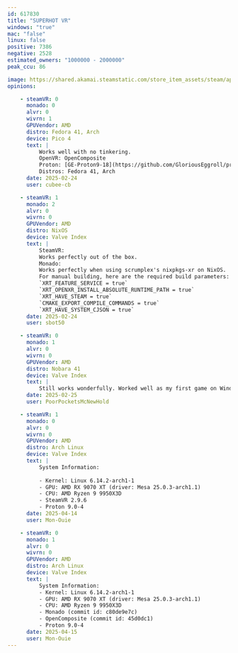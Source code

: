 ```yaml
---
id: 617830
title: "SUPERHOT VR"
windows: "true"
mac: "false"
linux: false
positive: 7386
negative: 2528
estimated_owners: "1000000 - 2000000"
peak_ccu: 86

image: https://shared.akamai.steamstatic.com/store_item_assets/steam/apps/617830/header.jpg?t=1726509081
opinions:

    - steamVR: 0
      monado: 0
      alvr: 0
      wivrn: 1
      GPUVendor: AMD
      distro: Fedora 41, Arch
      device: Pico 4
      text: |
          Works well with no tinkering.
          OpenVR: OpenComposite
          Proton: [GE-Proton9-18](https://github.com/GloriousEggroll/proton-ge-custom/releases/tag/GE-Proton9-18)
          Distros: Fedora 41, Arch
      date: 2025-02-24
      user: cubee-cb

    - steamVR: 1
      monado: 2
      alvr: 0
      wivrn: 0
      GPUVendor: AMD
      distro: NixOS
      device: Valve Index
      text: |
          SteamVR:
          Works perfectly out of the box.
          Monado:
          Works perfectly when using scrumplex's nixpkgs-xr on NixOS.
          For manual building, here are the required build parameters:
          `XRT_FEATURE_SERVICE = true`
          `XRT_OPENXR_INSTALL_ABSOLUTE_RUNTIME_PATH = true`
          `XRT_HAVE_STEAM = true`
          `CMAKE_EXPORT_COMPILE_COMMANDS = true`
          `XRT_HAVE_SYSTEM_CJSON = true`
      date: 2025-02-24
      user: sbot50

    - steamVR: 0
      monado: 1
      alvr: 0
      wivrn: 0
      GPUVendor: AMD
      distro: Nobara 41
      device: Valve Index
      text: |
          Still works wonderfully. Worked well as my first game on Windows Mixed Reality, when I first started VR and still to this day on Linux with my Valve Index.
      date: 2025-02-25
      user: PoorPocketsMcNewHold

    - steamVR: 1
      monado: 0
      alvr: 0
      wivrn: 0
      GPUVendor: AMD
      distro: Arch Linux
      device: Valve Index
      text: |
          System Information:
           
          - Kernel: Linux 6.14.2-arch1-1 
          - GPU: AMD RX 9070 XT (driver: Mesa 25.0.3-arch1.1)
          - CPU: AMD Ryzen 9 9950X3D 
          - SteamVR 2.9.6
          - Proton 9.0-4
      date: 2025-04-14
      user: Mon-Ouie

    - steamVR: 0
      monado: 1
      alvr: 0
      wivrn: 0
      GPUVendor: AMD
      distro: Arch Linux
      device: Valve Index
      text: |
          System Information:
          - Kernel: Linux 6.14.2-arch1-1 
          - GPU: AMD RX 9070 XT (driver: Mesa 25.0.3-arch1.1)
          - CPU: AMD Ryzen 9 9950X3D 
          - Monado (commit id: c80de9e7c)
          - OpenComposite (commit id: 45d0dc1) 
          - Proton 9.0-4
      date: 2025-04-15
      user: Mon-Ouie
---
```

